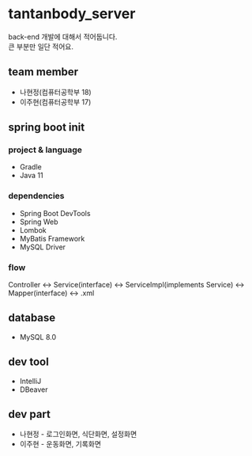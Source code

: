 # tantanbody_server
back-end 개발에 대해서 적어둡니다.   
큰 부분만 일단 적어요.

## team member
* 나현정(컴퓨터공학부 18)
* 이주현(컴퓨터공학부 17)

## spring boot init
### project & language
* Gradle
* Java 11
### dependencies
* Spring Boot DevTools
* Spring Web
* Lombok
* MyBatis Framework
* MySQL Driver
### flow
Controller ↔ Service(interface) ↔ ServiceImpl(implements Service) ↔ Mapper(interface) ↔ .xml

## database
* MySQL 8.0

## dev tool
* IntelliJ
* DBeaver

## dev part
* 나현정 - 로그인화면, 식단화면, 설정화면
* 이주현 - 운동화면, 기록화면
